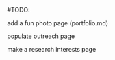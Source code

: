 #TODO:



add a fun photo page (portfolio.md)

populate outreach page

make a research interests page
